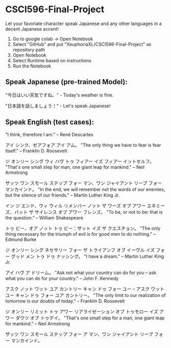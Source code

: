 # CSCI596-Final-Project
Let your favoriate character speak Japanese and any other languages in a decent Japanese accent!

1. Go to google colab -> Open Notebook
2. Select "GitHub" and put "XeuphoriaXL/CSCI596-Final-Project" as repository path
3. Open Notebook
4. Select Runtime based on instructions
5. Run the Notebook

Speak Japanese (pre-trained Model):
-
"今日はいい天気ですね。" - Today's weather is fine.

"日本語を話しましょう！" - Let's speak Japanese!

Speak English (test cases):
-
"I think, therefore I am." – René Descartes

アイ シンク、ゼアフォア アイ アム。
"The only thing we have to fear is fear itself." – Franklin D. Roosevelt

ジ オンリー シング ウィ ハヴ トゥ フィアー イズ フィアー イットセルフ。
"That's one small step for man, one giant leap for mankind." – Neil Armstrong

ザッツ ワン スモール ステップ フォー マン、ワン ジャイアント リープ フォー マンカインド。
"In the end, we will remember not the words of our enemies, but the silence of our friends." – Martin Luther King Jr.

イン ジ エンド、ウィ ウィル リメンバー ノット ザ ワーズ オブ アワー エネミーズ、バット ザ サイレンス オブ アワー フレンズ。
"To be, or not to be: that is the question." – William Shakespeare

トゥ ビー、オア ノット トゥ ビー：ザット イズ ザ クエスチョン。
"The only thing necessary for the triumph of evil is for good men to do nothing." – Edmund Burke

ジ オンリー シング ネセサリー フォー ザ トライアンフ オブ イーヴル イズ フォー グッド メン トゥ ドゥ ナッシング。
"I have a dream." – Martin Luther King Jr.

アイ ハヴ ア ドリーム。
"Ask not what your country can do for you – ask what you can do for your country." – John F. Kennedy

アスク ノット ワット ユア カントリー キャン ドゥ フォー ユー – アスク ワット ユー キャン ドゥ フォー ユア カントリー。
"The only limit to our realization of tomorrow is our doubts of today." – Franklin D. Roosevelt

ジ オンリー リミット トゥ アワー リアライゼーション オブ トゥモロー イズ アワー ダウツ オブ トゥデイ。
"That's one small step for a man, one giant leap for mankind." – Neil Armstrong

ザッツ ワン スモール ステップ フォー ア マン、ワン ジャイアント リープ フォー マンカインド。
